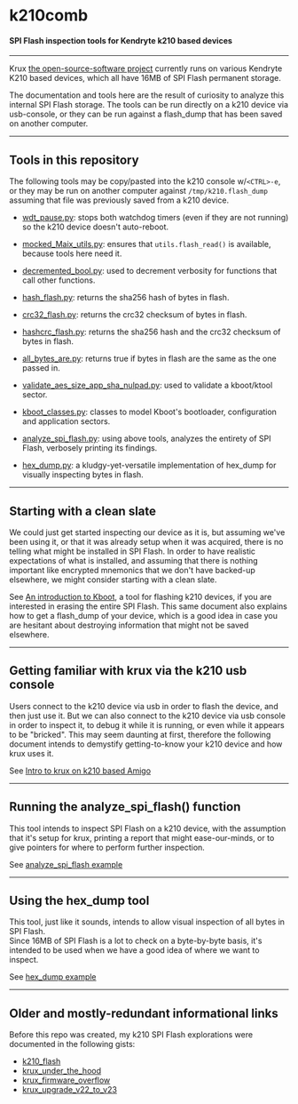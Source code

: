 # k210comb

#### SPI Flash inspection tools for Kendryte k210 based devices
---

Krux [the open-source-software project](https://github.com/selfcustody/krux) currently runs on various Kendryte K210 based devices, which all have 16MB of SPI Flash permanent storage.

The documentation and tools here are the result of curiosity to analyze this internal SPI Flash storage.
The tools can be run directly on a k210 device via usb-console, or they can be run against a flash_dump
that has been saved on another computer.

---

## Tools in this repository

The following tools may be copy/pasted into the k210 console w/`<CTRL>-e`, or they may be run on another computer
against `/tmp/k210.flash_dump` assuming that file was previously saved from a k210 device.

* [wdt_pause.py](./wdt_pause.py): 
stops both watchdog timers (even if they are not running) so the k210 device doesn't auto-reboot.

* [mocked_Maix_utils.py](./mocked_Maix_utils.py):
ensures that `utils.flash_read()` is available, because tools here need it.

* [decremented_bool.py](./decremented_bool.py):
used to decrement verbosity for functions that call other functions.

* [hash_flash.py](./hash_flash.py):
returns the sha256 hash of bytes in flash.

* [crc32_flash.py](./crc32_flash.py):
returns the crc32 checksum of bytes in flash.

* [hashcrc_flash.py](./hashcrc_flash.py):
returns the sha256 hash and the crc32 checksum of bytes in flash.

* [all_bytes_are.py](./all_bytes_are.py):
returns true if bytes in flash are the same as the one passed in.

* [validate_aes_size_app_sha_nulpad.py](./validate_aes_size_app_sha_nulpad.py):
used to validate a kboot/ktool sector.

* [kboot_classes.py](./kboot_classes.py):
classes to model Kboot's bootloader, configuration and application sectors.

* [analyze_spi_flash.py](./analyze_spi_flash.py):
using above tools, analyzes the entirety of SPI Flash, verbosely printing its findings.

* [hex_dump.py](./hex_dump.py):
a kludgy-yet-versatile implementation of hex_dump for visually inspecting bytes in flash.

---

## Starting with a clean slate

We could just get started inspecting our device as it is, but assuming we've been using it,
or that it was already setup when it was acquired, there is no telling what might be installed in SPI Flash.
In order to have realistic expectations of what is installed, and assuming that there is nothing important
like encrypted mnemonics that we don't have backed-up elsewhere, we might consider starting with a clean slate.

See [An introduction to Kboot](./docs/intro_to_Kboot.md), a tool for flashing k210 devices, if you are 
interested in erasing the entire SPI Flash.  This same document also explains how to get a flash_dump of
your device, which is a good idea in case you are hesitant about destroying information that might not be 
saved elsewhere.

---

## Getting familiar with krux via the k210 usb console

Users connect to the k210 device via usb in order to flash the device, and then just use it.  But we can 
also connect to the k210 device via usb console in order to inspect it, to debug it while it is running, 
or even while it appears to be "bricked".  This may seem daunting at first, therefore the following document 
intends to demystify getting-to-know your k210 device and how krux uses it.

See [Intro to krux on k210 based Amigo](./docs/intro_to_krux_on_amigo.md)

---

## Running the analyze_spi_flash() function

This tool intends to inspect SPI Flash on a k210 device, with the assumption that it's setup for krux,
printing a report that might ease-our-minds, or to give pointers for where to perform further inspection.

See [analyze_spi_flash example](./docs/analyze_spi_flash_example.md)

---

## Using the hex_dump tool

This tool, just like it sounds, intends to allow visual inspection of all bytes in SPI Flash.  
Since 16MB of SPI Flash is a lot to check on a byte-by-byte basis, it's intended to be used when we 
have a good idea of where we want to inspect.

See [hex_dump example](./docs/hex_dump_example.md)

---

## Older and mostly-redundant informational links

Before this repo was created, my k210 SPI Flash explorations were documented in the following gists:

* [k210_flash](https://gist.github.com/jdlcdl/a01dbf21771516581b4ccfda49622293)
* [krux_under_the_hood](https://gist.github.com/jdlcdl/a8a750500e6715772c395f78c870c109)
* [krux_firmware_overflow](https://gist.github.com/jdlcdl/5d5202d5b010ad3cbf3bab1b209e1992)
* [krux_upgrade_v22_to_v23](https://gist.github.com/jdlcdl/f3c5225efa55d1d0b02bad6b46930cb1)

